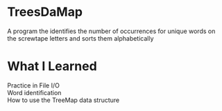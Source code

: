 # TreesDaMap
A program the identifies the number of occurrences for unique words on the screwtape letters and sorts them alphabetically
# What I Learned
Practice in File I/O <br >
Word identification <br >
How to use the TreeMap data structure
